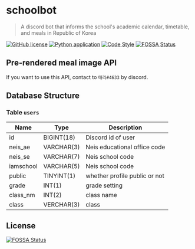 # schoolbot

> A discord bot that informs the school's academic calendar, timetable, and meals in Republic of Korea

[![GitHub license](https://img.shields.io/github/license/callistoteam/schoolbot)](https://github.com/callistoteam/schoolbot/blob/master/LICENSE)
[![Python application](https://github.com/callistoteam/schoolbot/workflows/Python%20application/badge.svg)](https://github.com/callistoteam/schoolbot/actions?query=workflow%3A%22Python+application%22)
[![Code Style](https://img.shields.io/badge/code%20style-black-black)](https://github.com/psf/black)
[![FOSSA Status](https://app.fossa.com/api/projects/git%2Bgithub.com%2Fcallistoteam%2Fschoolbot.svg?type=shield)](https://app.fossa.com/projects/git%2Bgithub.com%2Fcallistoteam%2Fschoolbot?ref=badge_shield)

## Pre-rendered meal image API

If you want to use this API, contact to `매리#4633` by discord.

## Database Structure

### Table `users`
|Name|Type|Description|
|---|----|-----------|
|id|BIGINT(18)|Discord id of user|
|neis_ae|VARCHAR(3)|Neis educational office code|
|neis_se|VARCHAR(7)|Neis school code|
|iamschool|VARCHAR(5)|Neis school code|
|public|TINYINT(1)|whether profile public or not|
|grade|INT(1)|grade setting|
|class_nm|INT(2)|class name|
|class|VERCHAR(3)|class|


## License
[![FOSSA Status](https://app.fossa.com/api/projects/git%2Bgithub.com%2Fcallistoteam%2Fschoolbot.svg?type=large)](https://app.fossa.com/projects/git%2Bgithub.com%2Fcallistoteam%2Fschoolbot?ref=badge_large)
